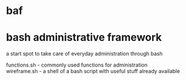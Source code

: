baf
===

bash administrative framework
===
a start spot to take care of everyday administration through bash<br/>

functions.sh - commonly used functions for administration<br/>
wireframe.sh - a shell of a bash script with useful stuff already available<br/>

